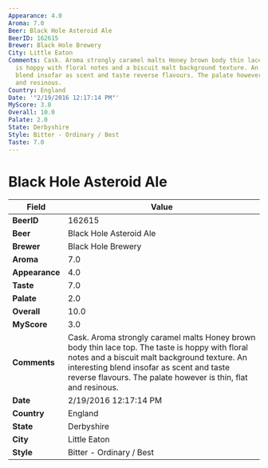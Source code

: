 ```yaml
---
Appearance: 4.0
Aroma: 7.0
Beer: Black Hole Asteroid Ale
BeerID: 162615
Brewer: Black Hole Brewery
City: Little Eaton
Comments: Cask. Aroma strongly caramel malts Honey brown body thin lace top. The taste
  is hoppy with floral notes and a biscuit malt background texture. An interesting
  blend insofar as scent and taste reverse flavours. The palate however is thin, flat
  and resinous.
Country: England
Date: '"2/19/2016 12:17:14 PM"'
MyScore: 3.0
Overall: 10.0
Palate: 2.0
State: Derbyshire
Style: Bitter - Ordinary / Best
Taste: 7.0
---
```


# Black Hole Asteroid Ale

| Field         | Value |
|---------------|-------|
| **BeerID** | 162615 |
| **Beer** | Black Hole Asteroid Ale |
| **Brewer** | Black Hole Brewery |
| **Aroma** | 7.0 |
| **Appearance** | 4.0 |
| **Taste** | 7.0 |
| **Palate** | 2.0 |
| **Overall** | 10.0 |
| **MyScore** | 3.0 |
| **Comments** | Cask. Aroma strongly caramel malts Honey brown body thin lace top. The taste is hoppy with floral notes and a biscuit malt background texture. An interesting blend insofar as scent and taste reverse flavours. The palate however is thin, flat and resinous. |
| **Date** | 2/19/2016 12:17:14 PM |
| **Country** | England |
| **State** | Derbyshire |
| **City** | Little Eaton |
| **Style** | Bitter - Ordinary / Best |
